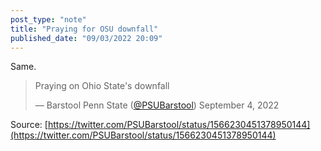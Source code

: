 ```yaml
---
post_type: "note" 
title: "Praying for OSU downfall"
published_date: "09/03/2022 20:09"
---
```


Same.

> Praying on Ohio State&#39;s downfall</p>&mdash; Barstool Penn State ([@PSUBarstool](https://twitter.com/PSUBarstool)) September 4, 2022

Source: [https://twitter.com/PSUBarstool/status/1566230451378950144](https://twitter.com/PSUBarstool/status/1566230451378950144)